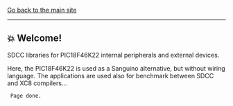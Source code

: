 [Go back to the main site](https://funlw65.github.io/)
<hr />

## :boom: Welcome!

SDCC libraries for PIC18F46K22 internal peripherals and external devices. 

Here, the PIC18F46K22 is used as a Sanguino alternative, but without wiring language. 
The applications are used also for benchmark between SDCC and XC8 compilers...

```
 Page done.
```

